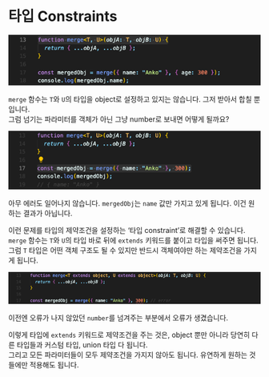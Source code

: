 # 타입 Constraints

![merge 함수](img/ts38_0.png)

`merge` 함수는 `T`와 `U`의 타입을 object로 설정하고 있지는 않습니다. 그저 받아서 합칠 뿐입니다.  
그럼 넘기는 파라미터를 객체가 아닌 그냥 number로 보내면 어떻게 될까요?

![number 파라미터를 넘기기](img/ts38_1.png)

아무 에러도 일어나지 않습니다. `mergedObj`는 `name` 값만 가지고 있게 됩니다. 이건 원하는 결과가 아닙니다.

이런 문제를 타입의 제약조건을 설정하는 ‘타입 constraint’로 해결할 수 있습니다.  
`merge` 함수는 `T`와 `U`의 타입 바로 뒤에 `extends` 키워드를 붙이고 타입을 써주면 됩니다.  
그럼 `T` 타입은 어떤 객체 구조도 될 수 있지만 반드시 객체여야만 하는 제약조건을 가지게 됩니다.

![extends 키워드로 제한하기](img/ts38_2.png)

이전엔 오류가 나지 않았던 `number`를 넘겨주는 부분에서 오류가 생겼습니다.

이렇게 타입에 `extends` 키워드로 제약조건을 주는 것은, object 뿐만 아니라 당연히 다른 타입들과 커스텀 타입, union 타입 다 됩니다.  
그리고 모든 파라미터들이 모두 제약조건을 가지지 않아도 됩니다. 유연하게 원하는 것들에만 적용해도 됩니다.

<br/>